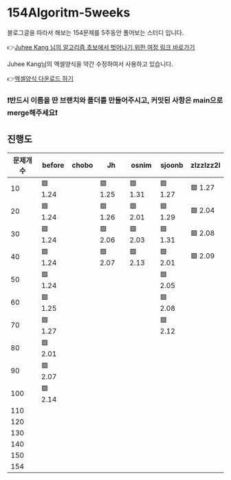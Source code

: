 # 154Algoritm-5weeks

블로그글을 따라서 해보는 154문제를 5주동안 풀어보는 스터디 입니다.

👉[Juhee Kang 님의 알고리즘 초보에서 벗어나기 위한 여정 링크 바로가기](https://claudiajkang.medium.com/%EC%95%8C%EA%B3%A0%EB%A6%AC%EC%A6%98-%EC%B4%88%EB%B3%B4%EC%97%90%EC%84%9C-%EB%B2%97%EC%96%B4%EB%82%98%EA%B8%B0-%EC%9C%84%ED%95%9C-%EC%97%AC%EC%A0%95-1ffb6bdfec6b)

Juhee Kang님의 엑셀양식을 약간 수정하여서 사용하고 있습니다.

👉[엑셀양식 다운로드 하기](https://docs.google.com/spreadsheets/d/1Bx27IJulthhpM04qbtuL0aAkX8psi5D4/edit?usp=sharing&ouid=113010703494073260482&rtpof=true&sd=true)

### ❗️반드시 이름을 딴 브랜치와 폴더를 만들어주시고, 커밋된 사항은 main으로 merge해주세요❗️

## 진행도

| 문제개수 | before  | chobo | Jh      | osnim   | sjoonb  | zlzzlzz2l |
| -------- | ------- | ----- | ------- | ------- | ------- | --------- |
| 10       | 🟩 1.24 |       | 🟩 1.25 | 🟩 1.31 | 🟩 1.27 | 🟩 1.27   |
| 20       | 🟩 1.24 |       | 🟩 1.26 | 🟩 2.01 | 🟩 1.29 | 🟩 2.04   |
| 30       | 🟩 1.24 |       | 🟩 2.06 | 🟩 2.03 | 🟩 1.31 | 🟩 2.08   |
| 40       | 🟩 1.24 |       | 🟩 2.07 | 🟩 2.13 | 🟩 2.01 | 🟩 2.09   |
| 50       | 🟩 1.24 |       |         |         | 🟩 2.05 |           |
| 60       | 🟩 1.25 |       |         |         | 🟩 2.08 |           |
| 70       | 🟩 1.27 |       |         |         | 🟩 2.12 |           |
| 80       | 🟩 2.01 |       |         |         |         |           |
| 90       | 🟩 2.07 |       |         |         |         |           |
| 100      | 🟩 2.14 |       |         |         |         |           |
| 110      |         |       |         |         |         |           |
| 120      |         |       |         |         |         |           |
| 130      |         |       |         |         |         |           |
| 140      |         |       |         |         |         |           |
| 150      |         |       |         |         |         |           |
| 154      |         |       |         |         |         |           |
